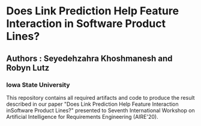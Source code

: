 # Does Link Prediction Help Feature Interaction in Software Product Lines?
## Authors : Seyedehzahra Khoshmanesh and Robyn Lutz
### Iowa State University
This repository contains all required artifacts and code to produce the result described in 
our paper "Does Link Prediction Help Feature Interaction inSoftware Product Lines?" presented to 
Seventh International Workshop on Artificial Intelligence for Requirements Engineering (AIRE'20).


